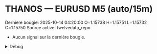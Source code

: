 # THANOS — EURUSD M5 (auto/15m)
Dernière bougie: 2025-10-14 04:20:00  O=1.15738  H=1.15751  L=1.15732  C=1.15750
Source active: twelvedata_repo

- Aucun signal sur la dernière bougie.

<details><summary>Debug</summary>

- TD_API_KEY manquant.

</details>